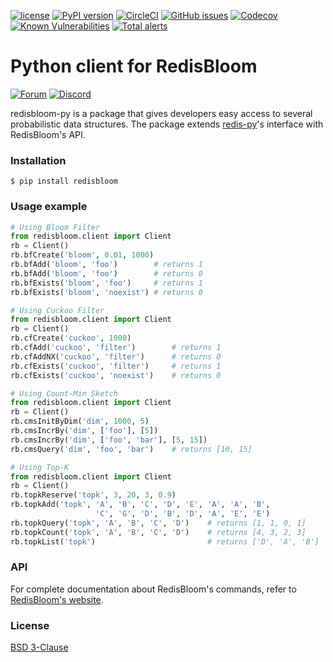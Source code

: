[![license](https://img.shields.io/github/license/RedisBloom/redisbloom-py.svg)](https://github.com/RedisBloom/redisbloom-py)
[![PyPI version](https://badge.fury.io/py/redisbloom.svg)](https://badge.fury.io/py/redisbloom)
[![CircleCI](https://circleci.com/gh/RedisBloom/redisbloom-py/tree/master.svg?style=svg)](https://circleci.com/gh/RedisBloom/redisbloom-py/tree/master)
[![GitHub issues](https://img.shields.io/github/release/RedisBloom/redisbloom-py.svg)](https://github.com/RedisBloom/redisbloom-py/releases/latest)
[![Codecov](https://codecov.io/gh/RedisBloom/redisbloom-py/branch/master/graph/badge.svg)](https://codecov.io/gh/RedisBloom/redisbloom-py)
[![Known Vulnerabilities](https://snyk.io/test/github/RedisBloom/redisbloom-py/badge.svg?targetFile=requirements.txt)](https://snyk.io/test/github/RedisBloom/redisbloom-py?targetFile=requirements.txt)
[![Total alerts](https://img.shields.io/lgtm/alerts/g/RedisBloom/redisbloom-py.svg?logo=lgtm&logoWidth=18)](https://lgtm.com/projects/g/RedisBloom/redisbloom-py/alerts/)

# Python client for RedisBloom
[![Forum](https://img.shields.io/badge/Forum-RedisBloom-blue)](https://forum.redislabs.com/c/modules/redisbloom)
[![Discord](https://img.shields.io/discord/697882427875393627?style=flat-square)](https://discord.gg/wXhwjCQ)

redisbloom-py is a package that gives developers easy access to several probabilistic data structures. The package extends [redis-py](https://github.com/andymccurdy/redis-py)'s interface with RedisBloom's API.  

### Installation
``` 
$ pip install redisbloom
```

### Usage example

```python
# Using Bloom Filter
from redisbloom.client import Client
rb = Client()
rb.bfCreate('bloom', 0.01, 1000)
rb.bfAdd('bloom', 'foo')        # returns 1
rb.bfAdd('bloom', 'foo')        # returns 0
rb.bfExists('bloom', 'foo')     # returns 1
rb.bfExists('bloom', 'noexist') # returns 0

# Using Cuckoo Filter
from redisbloom.client import Client
rb = Client()
rb.cfCreate('cuckoo', 1000)
rb.cfAdd('cuckoo', 'filter')        # returns 1
rb.cfAddNX('cuckoo', 'filter')      # returns 0
rb.cfExists('cuckoo', 'filter')     # returns 1
rb.cfExists('cuckoo', 'noexist')    # returns 0

# Using Count-Min Sketch
from redisbloom.client import Client
rb = Client()
rb.cmsInitByDim('dim', 1000, 5)
rb.cmsIncrBy('dim', ['foo'], [5])
rb.cmsIncrBy('dim', ['foo', 'bar'], [5, 15])
rb.cmsQuery('dim', 'foo', 'bar')    # returns [10, 15]

# Using Top-K
from redisbloom.client import Client
rb = Client()
rb.topkReserve('topk', 3, 20, 3, 0.9)
rb.topkAdd('topk', 'A', 'B', 'C', 'D', 'E', 'A', 'A', 'B', 
                   'C', 'G', 'D', 'B', 'D', 'A', 'E', 'E')
rb.topkQuery('topk', 'A', 'B', 'C', 'D')    # returns [1, 1, 0, 1]
rb.topkCount('topk', 'A', 'B', 'C', 'D')    # returns [4, 3, 2, 3]
rb.topkList('topk')                         # returns ['D', 'A', 'B']
```

### API
For complete documentation about RedisBloom's commands, refer to [RedisBloom's website](http://redisbloom.io).

### License
[BSD 3-Clause](https://github.com/RedisBloom/redisbloom-py/blob/master/LICENSE)
